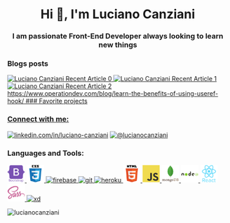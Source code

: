 <h1 align="center">Hi 👋, I'm Luciano Canziani</h1>
<h3 align="center">I am passionate Front-End Developer always looking to learn new things</h3>

### Blogs posts
<!-- BLOG-POST-LIST:START -->

<a target="_blank" href="https://www.operationdev.com/blog/handle-react-forms-like-a-pro-with-react-hook-form/">
  <img src="https://www.operationdev.com/mainImage/React-Hook-Form.png" alt="Luciano Canziani Recent Article 0" width="260px"> 
<a target="_blank" href="https://www.operationdev.com/blog/learn-the-benefits-of-using-useref-hook/"><img src="https://www.operationdev.com/mainImage/react-hooks-useref.png" alt="Luciano Canziani Recent Article 1" width="260px"> 
<a target="_blank" href="https://www.operationdev.com/blog/a-complete-guide-to-react-form-validation/"><img src="https://www.operationdev.com/mainImage/React-Form-Validation.png" alt="Luciano Canziani Recent Article 2" width="260px"> 
<!-- BLOG-POST-LIST:END -->
  https://www.operationdev.com/blog/learn-the-benefits-of-using-useref-hook/
### Favorite projects

<h3 align="left">Connect with me:</h3>
<p align="left">
<a href="https://linkedin.com/in/linkedin.com/in/luciano-canziani" target="blank"><img align="center" src="https://raw.githubusercontent.com/rahuldkjain/github-profile-readme-generator/master/src/images/icons/Social/linked-in-alt.svg" alt="linkedin.com/in/luciano-canziani" height="30" width="40" /></a>
<a href="https://medium.com/@lucianocanziani" target="blank"><img align="center" src="https://raw.githubusercontent.com/rahuldkjain/github-profile-readme-generator/master/src/images/icons/Social/medium.svg" alt="@lucianocanziani" height="30" width="40" /></a>
</p>

<h3 align="left">Languages and Tools:</h3>
<p align="left"> <a href="https://getbootstrap.com" target="_blank" rel="noreferrer"> <img src="https://raw.githubusercontent.com/devicons/devicon/master/icons/bootstrap/bootstrap-plain-wordmark.svg" alt="bootstrap" width="40" height="40"/> </a> <a href="https://www.w3schools.com/css/" target="_blank" rel="noreferrer"> <img src="https://raw.githubusercontent.com/devicons/devicon/master/icons/css3/css3-original-wordmark.svg" alt="css3" width="40" height="40"/> </a> <a href="https://firebase.google.com/" target="_blank" rel="noreferrer"> <img src="https://www.vectorlogo.zone/logos/firebase/firebase-icon.svg" alt="firebase" width="40" height="40"/> </a> <a href="https://git-scm.com/" target="_blank" rel="noreferrer"> <img src="https://www.vectorlogo.zone/logos/git-scm/git-scm-icon.svg" alt="git" width="40" height="40"/> </a> <a href="https://heroku.com" target="_blank" rel="noreferrer"> <img src="https://www.vectorlogo.zone/logos/heroku/heroku-icon.svg" alt="heroku" width="40" height="40"/> </a> <a href="https://www.w3.org/html/" target="_blank" rel="noreferrer"> <img src="https://raw.githubusercontent.com/devicons/devicon/master/icons/html5/html5-original-wordmark.svg" alt="html5" width="40" height="40"/> </a> <a href="https://developer.mozilla.org/en-US/docs/Web/JavaScript" target="_blank" rel="noreferrer"> <img src="https://raw.githubusercontent.com/devicons/devicon/master/icons/javascript/javascript-original.svg" alt="javascript" width="40" height="40"/> </a> <a href="https://www.mongodb.com/" target="_blank" rel="noreferrer"> <img src="https://raw.githubusercontent.com/devicons/devicon/master/icons/mongodb/mongodb-original-wordmark.svg" alt="mongodb" width="40" height="40"/> </a> <a href="https://nodejs.org" target="_blank" rel="noreferrer"> <img src="https://raw.githubusercontent.com/devicons/devicon/master/icons/nodejs/nodejs-original-wordmark.svg" alt="nodejs" width="40" height="40"/> </a> <a href="https://reactjs.org/" target="_blank" rel="noreferrer"> <img src="https://raw.githubusercontent.com/devicons/devicon/master/icons/react/react-original-wordmark.svg" alt="react" width="40" height="40"/> </a> <a href="https://sass-lang.com" target="_blank" rel="noreferrer"> <img src="https://raw.githubusercontent.com/devicons/devicon/master/icons/sass/sass-original.svg" alt="sass" width="40" height="40"/> </a> <a href="https://www.adobe.com/products/xd.html" target="_blank" rel="noreferrer"> <img src="https://cdn.worldvectorlogo.com/logos/adobe-xd.svg" alt="xd" width="40" height="40"/> </a> </p>

<p align="left"> <img src="https://komarev.com/ghpvc/?username=lucianocanziani&label=Profile%20views&color=0e75b6&style=flat" alt="lucianocanziani" /> </p>
